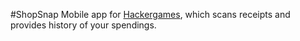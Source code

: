#ShopSnap
Mobile app for [Hackergames](http://www.hackergames.lt/), which scans receipts and provides history of your spendings.
